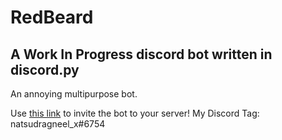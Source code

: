 # RedBeard

## A Work In Progress discord bot written in discord.py

An annoying multipurpose bot.

Use [this link](https://discord.com/oauth2/authorize?client_id=716406329987825765&permissions=8&scope=bot) to invite the bot to your server!
My Discord Tag: natsudragneel_x#6754
